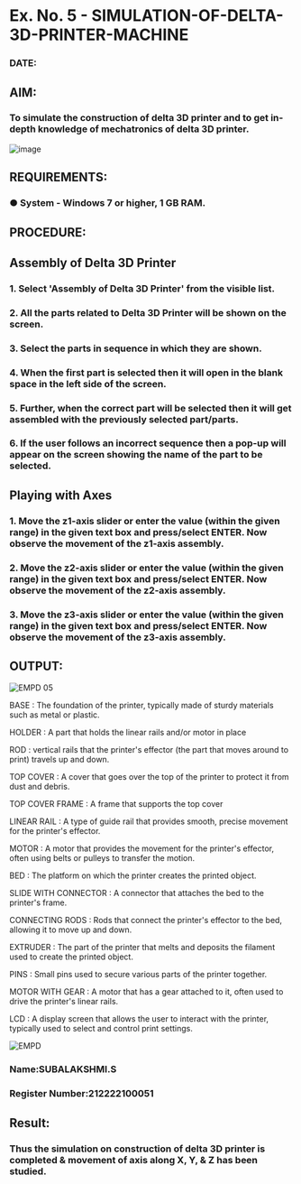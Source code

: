# Ex. No. 5 - SIMULATION-OF-DELTA-3D-PRINTER-MACHINE

### DATE: 
## AIM:
### To simulate the construction of delta 3D printer and to get in-depth knowledge of mechatronics of delta 3D printer.

![image](https://github.com/Sellakumar1987/Ex.-No.-5---SIMULATION-OF-DELTA-3D-PRINTER-MACHINE/assets/113594316/c784471e-098f-456d-9c1b-e9f0ce56cc9b)

## REQUIREMENTS:
### ●	System - Windows 7 or higher, 1 GB RAM.

## PROCEDURE:

## Assembly of Delta 3D Printer
### 1.	Select 'Assembly of Delta 3D Printer' from the visible list.
### 2.	All the parts related to Delta 3D Printer will be shown on the screen.
### 3.	Select the parts in sequence in which they are shown.
### 4.	When the first part is selected then it will open in the blank space in the left side of the screen.
### 5.	Further, when the correct part will be selected then it will get assembled with the previously selected part/parts.
### 6.	If the user follows an incorrect sequence then a pop-up will appear on the screen showing the name of the part to be selected.

## Playing with Axes
### 1.	Move the z1-axis slider or enter the value (within the given range) in the given text box and press/select ENTER. Now observe the movement of the z1-axis assembly.
### 2.	Move the z2-axis slider or enter the value (within the given range) in the given text box and press/select ENTER. Now observe the movement of the z2-axis assembly.
### 3.	Move the z3-axis slider or enter the value (within the given range) in the given text box and press/select ENTER. Now observe the movement of the z3-axis assembly.

## OUTPUT:
![EMPD 05](https://github.com/Subalakshmisuresh/Ex.-No.-5---SIMULATION-OF-DELTA-3D-PRINTER-MACHINE/assets/121957896/d65c3410-e1ed-44b6-b0ac-59020390080a)

BASE :
The foundation of the printer, typically made of sturdy materials such as metal or plastic.

HOLDER :
A part that holds the linear rails and/or motor in place

ROD :
vertical rails that the printer's effector (the part that moves around to print) travels up and down.

TOP COVER :
A cover that goes over the top of the printer to protect it from dust and debris.

TOP COVER FRAME :
A frame that supports the top cover

LINEAR RAIL :
A type of guide rail that provides smooth, precise movement for the printer's effector.

MOTOR :
A motor that provides the movement for the printer's effector, often using belts or pulleys to transfer the motion.

BED :
The platform on which the printer creates the printed object.

SLIDE WITH CONNECTOR :
A connector that attaches the bed to the printer's frame.

CONNECTING RODS :
Rods that connect the printer's effector to the bed, allowing it to move up and down.

EXTRUDER :
The part of the printer that melts and deposits the filament used to create the printed object.

PINS :
Small pins used to secure various parts of the printer together.

MOTOR WITH GEAR :
A motor that has a gear attached to it, often used to drive the printer's linear rails.

LCD :
A display screen that allows the user to interact with the printer, typically used to select and control print settings.

![EMPD](https://github.com/Subalakshmisuresh/Ex.-No.-5---SIMULATION-OF-DELTA-3D-PRINTER-MACHINE/assets/121957896/9922b821-50a4-4156-a0fb-ba060ac55c96)


### Name:SUBALAKSHMI.S
### Register Number:212222100051

## Result: 
### Thus the simulation on construction of delta 3D printer is completed & movement of axis along X, Y, & Z has been studied.
